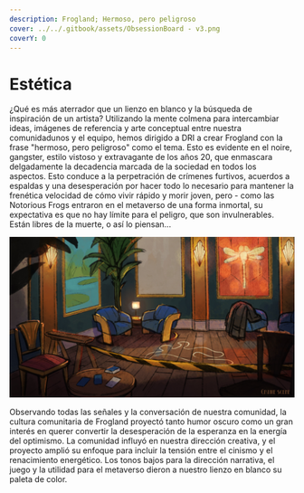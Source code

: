 ```yaml
---
description: Frogland; Hermoso, pero peligroso
cover: ../../.gitbook/assets/ObsessionBoard - v3.png
coverY: 0
---
```


# Estética

¿Qué es más aterrador que un lienzo en blanco y la búsqueda de inspiración de un artista? Utilizando la mente colmena para intercambiar ideas, imágenes de referencia y arte conceptual entre nuestra comunidadunos y el equipo, hemos dirigido a DRI a crear Frogland con la frase "hermoso, pero peligroso" como el tema. Esto es evidente en el noire, gangster, estilo vistoso y extravagante de los años 20, que enmascara delgadamente la decadencia marcada de la sociedad en todos los aspectos. Esto conduce a la perpetración de crímenes furtivos, acuerdos a espaldas y una desesperación por hacer todo lo necesario para mantener la frenética velocidad de cómo vivir rápido y morir joven, pero - como las Notorious Frogs entraron en el metaverso de una forma inmortal, su expectativa es que no hay límite para el peligro, que son invulnerables. Están libres de la muerte, o así lo piensan...

![Asesinato en el Club Social Dragonfly](<../../.gitbook/assets/CRIME SCENE.jpg>)

Observando todas las señales y la conversación de nuestra comunidad, la cultura comunitaria de Frogland proyectó tanto humor oscuro como un gran interés en querer convertir la desesperación de la esperanza en la energía del optimismo. La comunidad influyó en nuestra dirección creativa, y el proyecto amplió su enfoque para incluir la tensión entre el cinismo y el renacimiento energético. Los tonos bajos para la dirección narrativa, el juego y la utilidad para el metaverso dieron a nuestro lienzo en blanco su paleta de color.
